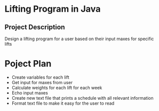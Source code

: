 # Lifting Program in Java
## Project Description
Design a lifting program for a user based on their input maxes for specific lifts
# Poject Plan
- Create variables for each lift
- Get input for maxes from user
- Calculate weights for each lift for each week
- Echo input maxes
- Create new text file that prints a schedule with all relevant information
- Format text file to make it easy for the user to read
